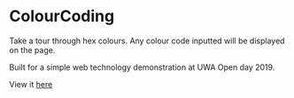 # ColourCoding
Take a tour through hex colours. 
Any colour code inputted will be displayed on the page.

Built for a simple web technology demonstration at UWA Open day 2019.

View it [here](www.google.com)

